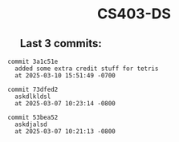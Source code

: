 <h1 style="text-align:center;">CS403-DS</h1>

## &nbsp;&nbsp;&nbsp;&nbsp;&nbsp;Last 3 commits:

```
commit 3a1c51e
  added some extra credit stuff for tetris
  at 2025-03-10 15:51:49 -0700
```


```
commit 73dfed2
  askdlkldsl
  at 2025-03-07 10:23:14 -0800
```


```
commit 53bea52
  askdjalsd
  at 2025-03-07 10:21:13 -0800
```
